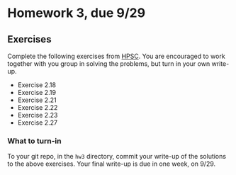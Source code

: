 # Homework 3, due 9/29

## Exercises

Complete the following exercises from [HPSC](../assets/EijkhoutIntroToHPC2020.pdf). You are encouraged to work together with you group in solving the problems, but turn in your own write-up.

- Exercise 2.18
- Exercise 2.19
- Exercise 2.21
- Exercise 2.22
- Exercise 2.23
- Exercise 2.27

### What to turn-in

To your git repo, in the `hw3` directory, commit your write-up of the solutions to the above exercises. Your final write-up is due in one week, on 9/29.
